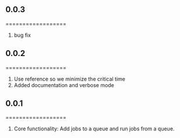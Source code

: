 ## 0.0.3
==================
1. bug fix


## 0.0.2
==================
1. Use reference so we minimize the critical time
2. Added documentation and verbose mode


## 0.0.1
==================

1. Core functionality: Add jobs to a queue and run jobs from a queue.
